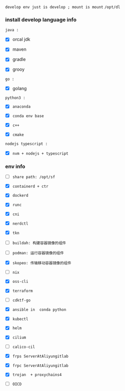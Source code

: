 `develop env just is develop ; mount is mount`
`/opt/dl`

### install develop language info

`java :`

- [x] orcal jdk

- [x] maven

- [x] gradle

- [x] grooy

`go :`

- [x] golang

`python3 :`

- [x] `anaconda`
- [x] `conda env base`

- [x] `c++`
- [x] `cmake`

`nodejs typescript :`

- [x] `nvm + nodejs + typescript`

### env info

- [ ] `share path: /opt/sf`

- [x] `containerd + ctr`
- [x] `dockerd`
- [x] `runc`
- [x] `cni`
- [x] `nerdctl`
- [x] `tkn`
- [ ] `buildah: 构建容器镜像的组件`
- [ ] `podman: 运行容器镜像的组件`
- [x] `skopeo: 传输移动容器镜像的组件`
- [ ] `nix`

- [x] `oss-cli`

- [x] `terraform`

- [ ] `cdktf-go`

- [x] `ansible in  conda python`

- [x] `kubectl`

- [x] `helm`

- [x] `cilium`

- [ ] `calico-cil`

- [x] `frps ServerAtAliyungitlab`
- [x] `frpc ServerAtAliyungitlab`

- [x] `trojan  + proxychains4`

- [ ] `OICD`
